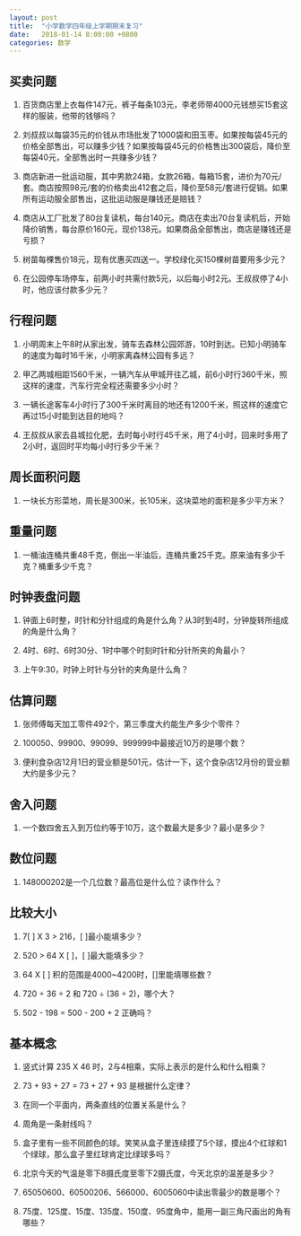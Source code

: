 ```yaml
---
layout: post
title:  "小学数学四年级上学期期末复习"
date:   2018-01-14 8:00:00 +0800
categories: 数学
---
```


## 买卖问题

1. 百货商店里上衣每件147元，裤子每条103元，李老师带4000元钱想买15套这样的服装，他带的钱够吗？

2. 刘叔叔以每袋35元的价钱从市场批发了1000袋和田玉枣。如果按每袋45元的价格全部售出，可以赚多少钱？如果按每袋45元的价格售出300袋后，降价至每袋40元，全部售出时一共赚多少钱？

3. 商店新进一批运动服，其中男款24箱，女款26箱，每箱15套，进价为70元/套。商店按照98元/套的价格卖出412套之后，降价至58元/套进行促销。如果所有运动服全部售出，这批运动服是赚钱还是赔钱？

4. 商店从工厂批发了80台复读机，每台140元。商店在卖出70台复读机后，开始降价销售，每台原价160元，现价138元。如果商品全部售出，商店是赚钱还是亏损？

6. 树苗每棵售价18元，现有优惠买四送一。学校绿化买150棵树苗要用多少元？

7. 在公园停车场停车，前两小时共需付款5元，以后每小时2元。王叔叔停了4小时，他应该付款多少元？

## 行程问题

1. 小明周末上午8时从家出发，骑车去森林公园郊游，10时到达。已知小明骑车的速度为每时16千米，小明家离森林公园有多远？

2. 甲乙两城相距1560千米，一辆汽车从甲城开往乙城，前6小时行360千米，照这样的速度，汽车行完全程还需要多少小时？

3. 一辆长途客车4小时行了300千米时离目的地还有1200千米，照这样的速度它再过15小时能到达目的地吗？

4. 王叔叔从家去县城拉化肥，去时每小时行45千米，用了4小时，回来时多用了2小时，返回时平均每小时行多少千米？

## 周长面积问题

1. 一块长方形菜地，周长是300米，长105米，这块菜地的面积是多少平方米？

## 重量问题

1. 一桶油连桶共重48千克，倒出一半油后，连桶共重25千克。原来油有多少千克？桶重多少千克？

## 时钟表盘问题

1. 钟面上6时整，时针和分针组成的角是什么角？从3时到4时，分钟旋转所组成的角是什么角？

2. 4时、6时、6时30分、1时中哪个时刻时针和分针所夹的角最小？

3. 上午9:30，时钟上时针与分针的夹角是什么角？

## 估算问题

1. 张师傅每天加工零件492个，第三季度大约能生产多少个零件？

2. 100050、99900、99099、999999中最接近10万的是哪个数？

3. 便利食杂店12月1日的营业额是501元，估计一下，这个食杂店12月份的营业额大约是多少元？

## 舍入问题

1. 一个数四舍五入到万位约等于10万，这个数最大是多少？最小是多少？

## 数位问题

1. 148000202是一个几位数？最高位是什么位？读作什么？

## 比较大小

1. 7[ ] X 3 > 216，[ ]最小能填多少？

2. 520 > 64 X [ ]，[ ]最大能填多少？

3. 64 X [ ] 积的范围是4000~4200时，[]里能填哪些数？

4. 720 ÷ 36 ÷ 2 和 720 ÷ (36 ÷ 2)，哪个大？

5. 502 - 198 = 500 - 200 + 2 正确吗？

## 基本概念

1. 竖式计算 235 X 46 时，2与4相乘，实际上表示的是什么和什么相乘？

2. 73 + 93 + 27 = 73 + 27 + 93 是根据什么定律？

3. 在同一个平面内，两条直线的位置关系是什么？

4. 周角是一条射线吗？

5. 盒子里有一些不同颜色的球。笑笑从盒子里连续摸了5个球，摸出4个红球和1个绿球，那么盒子里红球肯定比绿球多吗？

6. 北京今天的气温是零下8摄氏度至零下2摄氏度，今天北京的温差是多少？

7. 65050600、60500206、566000、6005060中读出零最少的数是哪个？

8. 75度、125度、15度、135度、150度、95度角中，能用一副三角尺画出的角有哪些？
